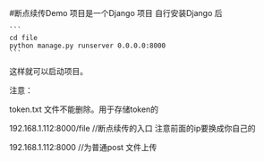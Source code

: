 #断点续传Demo
项目是一个Django 项目
自行安装Django 后

    ```
    cd file 
    python manage.py runserver 0.0.0.0:8000
    ```
这样就可以启动项目。



注意：
    
   token.txt 文件不能删除。用于存储token的


192.168.1.112:8000/file //断点续传的入口  注意前面的ip要换成你自己的

192.168.1.112:8000  //为普通post 文件上传
